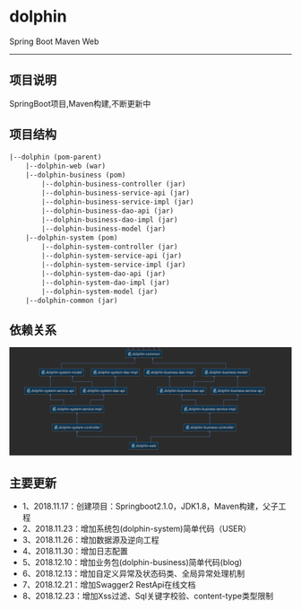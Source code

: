# dolphin
Spring Boot Maven Web

---
## 项目说明
  SpringBoot项目,Maven构建,不断更新中

## 项目结构
	|--dolphin (pom-parent)
	    |--dolphin-web (war)
		|--dolphin-business (pom)
			|--dolphin-business-controller (jar)
			|--dolphin-business-service-api (jar)
			|--dolphin-business-service-impl (jar)
			|--dolphin-business-dao-api (jar)
			|--dolphin-business-dao-impl (jar)  
			|--dolphin-business-model (jar)
		|--dolphin-system (pom)
			|--dolphin-system-controller (jar)
			|--dolphin-system-service-api (jar)
			|--dolphin-system-service-impl (jar)
			|--dolphin-system-dao-api (jar)
			|--dolphin-system-dao-impl (jar)  
			|--dolphin-system-model (jar)
		|--dolphin-common (jar)
        
## 依赖关系
![项目依赖关系图](https://github.com/dolphin422/github_repository/blob/master/img-folder/dolphin/%E9%A1%B9%E7%9B%AE%E5%8C%85%E4%BE%9D%E8%B5%96%E5%85%B3%E7%B3%BB.png)
## 主要更新
- 1、2018.11.17：创建项目：Springboot2.1.0，JDK1.8，Maven构建，父子工程
- 2、2018.11.23：增加系统包(dolphin-system)简单代码（USER）
- 3、2018.11.26：增加数据源及逆向工程
- 4、2018.11.30：增加日志配置
- 5、2018.12.10：增加业务包(dolphin-business)简单代码(blog)
- 6、2018.12.13：增加自定义异常及状态码类、全局异常处理机制
- 7、2018.12.21：增加Swagger2 RestApi在线文档
- 8、2018.12.23：增加Xss过滤、Sql关键字校验、content-type类型限制





